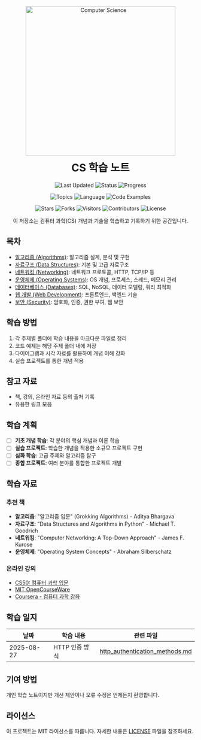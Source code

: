 <div align="center">
<img src="https://media.giphy.com/media/v1.Y2lkPTc5MGI3NjExcDFtbXJsZXJtMGdkZXZpbmVoNnRtdGNnNjJvZHVxdGVvZnRqcTNvZCZlcD12MV9pbnRlcm5hbF9naWZfYnlfaWQmY3Q9Zw/f3iwJFOVOwuy7K6FFw/giphy.gif" width="400" alt="Computer Science">
<h1 align="center" style="margin: 10px 0 20px">CS 학습 노트</h1>
</div>


<div align="center">

<!-- 프로젝트 상태 -->
![Last Updated](https://img.shields.io/badge/최종%20업데이트-2025--08--27-blue)
![Status](https://img.shields.io/badge/상태-진행%20중-success)
![Progress](https://img.shields.io/badge/학습진행도-1%25-yellow)

<!-- 콘텐츠 정보 -->
![Topics](https://img.shields.io/badge/주제-7개-brightgreen)
![Language](https://img.shields.io/badge/언어-한국어-orange)
![Code Examples](https://img.shields.io/badge/코드예제-포함-informational)

<!-- 저장소 통계 -->
![Stars](https://img.shields.io/github/stars/lledellebell/learn-cs)
![Forks](https://img.shields.io/github/forks/lledellebell/learn-cs)
![Visitors](https://visitor-badge.laobi.icu/badge?page_id=b.learn-cs)
![Contributors](https://img.shields.io/badge/기여자-1명-blueviolet)
![License](https://img.shields.io/badge/라이선스-MIT-lightgrey)

</div>

<div align="center">
<p>이 저장소는 컴퓨터 과학(CS) 개념과 기술을 학습하고 기록하기 위한 공간입니다.</p>
</div>

## 목차

- [알고리즘 (Algorithms)](/algorithms/): 알고리즘 설계, 분석 및 구현
- [자료구조 (Data Structures)](/data-structures/): 기본 및 고급 자료구조
- [네트워킹 (Networking)](/networking/): 네트워크 프로토콜, HTTP, TCP/IP 등
- [운영체제 (Operating Systems)](/operating-systems/): OS 개념, 프로세스, 스레드, 메모리 관리
- [데이터베이스 (Databases)](/databases/): SQL, NoSQL, 데이터 모델링, 쿼리 최적화
- [웹 개발 (Web Development)](/web-development/): 프론트엔드, 백엔드 기술
- [보안 (Security)](/security/): 암호화, 인증, 권한 부여, 웹 보안

## 학습 방법

1. 각 주제별 폴더에 학습 내용을 마크다운 파일로 정리
2. 코드 예제는 해당 주제 폴더 내에 저장
3. 다이어그램과 시각 자료를 활용하여 개념 이해 강화
4. 실습 프로젝트를 통한 개념 적용

## 참고 자료

- 책, 강의, 온라인 자료 등의 출처 기록
- 유용한 링크 모음

## 학습 계획

- [ ] **기초 개념 학습**: 각 분야의 핵심 개념과 이론 학습
- [ ] **실습 프로젝트**: 학습한 개념을 적용한 소규모 프로젝트 구현
- [ ] **심화 학습**: 고급 주제와 알고리즘 탐구
- [ ] **종합 프로젝트**: 여러 분야를 통합한 프로젝트 개발

## 학습 자료

### 추천 책

- **알고리즘**: "알고리즘 입문" (Grokking Algorithms) - Aditya Bhargava
- **자료구조**: "Data Structures and Algorithms in Python" - Michael T. Goodrich
- **네트워킹**: "Computer Networking: A Top-Down Approach" - James F. Kurose
- **운영체제**: "Operating System Concepts" - Abraham Silberschatz

### 온라인 강의

- [CS50: 컴퓨터 과학 입문](https://cs50.harvard.edu/)
- [MIT OpenCourseWare](https://ocw.mit.edu/)
- [Coursera - 컴퓨터 과학 강좌](https://www.coursera.org/browse/computer-science)

## 학습 일지

| 날짜 | 학습 내용 | 관련 파일 |
|--------|------------|----------|
| 2025-08-27 | HTTP 인증 방식 | [http_authentication_methods.md](/networking/http/http_authentication_methods.md) |

## 기여 방법

개인 학습 노트이지만 개선 제안이나 오류 수정은 언제든지 환영합니다.

## 라이선스

이 프로젝트는 MIT 라이선스를 따릅니다. 자세한 내용은 [LICENSE](LICENSE) 파일을 참조하세요.
